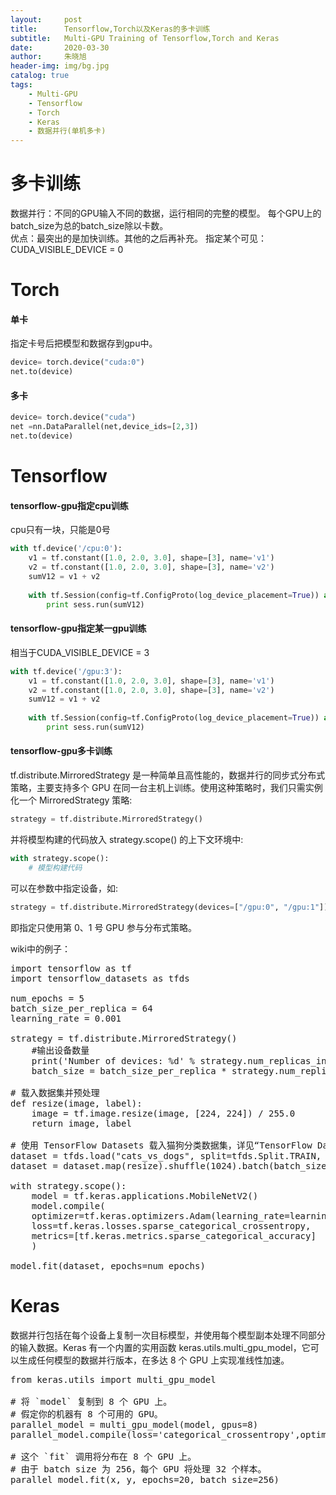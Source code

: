 ```yaml
---
layout:     post
title:      Tensorflow,Torch以及Keras的多卡训练
subtitle:   Multi-GPU Training of Tensorflow,Torch and Keras
date:       2020-03-30
author:     朱晓旭
header-img: img/bg.jpg
catalog: true
tags:
    - Multi-GPU
    - Tensorflow
    - Torch
    - Keras
    - 数据并行(单机多卡)
---
```

# 多卡训练
数据并行：不同的GPU输入不同的数据，运行相同的完整的模型。 
每个GPU上的batch_size为总的batch_size除以卡数。     
优点：最突出的是加快训练。其他的之后再补充。
指定某个可见：CUDA_VISIBLE_DEVICE = 0

# Torch
#### 单卡
指定卡号后把模型和数据存到gpu中。
```python
device= torch.device("cuda:0")
net.to(device)
```
#### 多卡
```python
device= torch.device("cuda")
net =nn.DataParallel(net,device_ids=[2,3])
net.to(device)
```

# Tensorflow
#### tensorflow-gpu指定cpu训练
cpu只有一块，只能是0号
```python
with tf.device('/cpu:0'):
	v1 = tf.constant([1.0, 2.0, 3.0], shape=[3], name='v1')
	v2 = tf.constant([1.0, 2.0, 3.0], shape=[3], name='v2')
	sumV12 = v1 + v2
    
	with tf.Session(config=tf.ConfigProto(log_device_placement=True)) as sess:
		print sess.run(sumV12)
```
#### tensorflow-gpu指定某一gpu训练
相当于CUDA_VISIBLE_DEVICE = 3
```python
with tf.device('/gpu:3'):
	v1 = tf.constant([1.0, 2.0, 3.0], shape=[3], name='v1')
	v2 = tf.constant([1.0, 2.0, 3.0], shape=[3], name='v2')
	sumV12 = v1 + v2
    
	with tf.Session(config=tf.ConfigProto(log_device_placement=True)) as sess:
		print sess.run(sumV12)
```
#### tensorflow-gpu多卡训练
tf.distribute.MirroredStrategy 是一种简单且高性能的，数据并行的同步式分布式策略，主要支持多个 GPU 在同一台主机上训练。使用这种策略时，我们只需实例化一个 MirroredStrategy 策略:    
```python
strategy = tf.distribute.MirroredStrategy()
```
并将模型构建的代码放入 strategy.scope() 的上下文环境中:
```python
with strategy.scope():
	# 模型构建代码
```
可以在参数中指定设备，如:
```python
strategy = tf.distribute.MirroredStrategy(devices=["/gpu:0", "/gpu:1"])
```
即指定只使用第 0、1 号 GPU 参与分布式策略。     

wiki中的例子：
<pre>
import tensorflow as tf
import tensorflow_datasets as tfds

num_epochs = 5
batch_size_per_replica = 64
learning_rate = 0.001

strategy = tf.distribute.MirroredStrategy()
	#输出设备数量
	print('Number of devices: %d' % strategy.num_replicas_in_sync)  
	batch_size = batch_size_per_replica * strategy.num_replicas_in_sync

# 载入数据集并预处理
def resize(image, label):
	image = tf.image.resize(image, [224, 224]) / 255.0
	return image, label

# 使用 TensorFlow Datasets 载入猫狗分类数据集，详见“TensorFlow Datasets数据集载入”一章
dataset = tfds.load("cats_vs_dogs", split=tfds.Split.TRAIN, as_supervised=True)
dataset = dataset.map(resize).shuffle(1024).batch(batch_size)

with strategy.scope():
	model = tf.keras.applications.MobileNetV2()
	model.compile(
	optimizer=tf.keras.optimizers.Adam(learning_rate=learning_rate),
	loss=tf.keras.losses.sparse_categorical_crossentropy,
	metrics=[tf.keras.metrics.sparse_categorical_accuracy]
	)

model.fit(dataset, epochs=num_epochs)
</pre>

# Keras
数据并行包括在每个设备上复制一次目标模型，并使用每个模型副本处理不同部分的输入数据。Keras 有一个内置的实用函数 keras.utils.multi_gpu_model，它可以生成任何模型的数据并行版本，在多达 8 个 GPU 上实现准线性加速。    
<pre>
from keras.utils import multi_gpu_model

# 将 `model` 复制到 8 个 GPU 上。
# 假定你的机器有 8 个可用的 GPU。
parallel_model = multi_gpu_model(model, gpus=8)
parallel_model.compile(loss='categorical_crossentropy',optimizer='rmsprop')

# 这个 `fit` 调用将分布在 8 个 GPU 上。
# 由于 batch size 为 256，每个 GPU 将处理 32 个样本。
parallel_model.fit(x, y, epochs=20, batch_size=256)
</pre>



